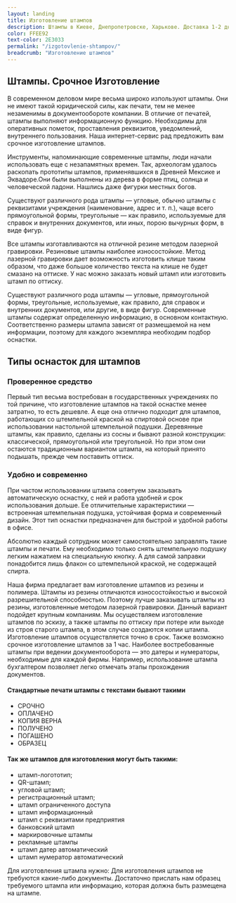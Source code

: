 ```yaml
---
layout: landing
title: Изготовление штампов
description: Штампы в Киеве, Днепропетровске, Харькове. Доставка 1-2 дня в любую точку Украины. Заказать штамп онлайн за 1 минуту! Срочное изготовление!
color: FFEE92
text-color: 2E3033
permalink: "/izgotovlenie-shtampov/"
breadcrumb: "Изготовление штампов"
---
```



## Штампы. Срочное Изготовление ##
В современном деловом мире весьма широко изпользуют штампы. Они не имеют такой юридической силы, как печати, тем не менее незаменимы в документообороте компании. В отличие от печатей, штампы выполняют информационную функцию. Необходимы для оперативных пометок, проставления реквизитов, уведомлений, внутреннего пользования. Наша интернет-сервис рад предложить вам срочное изготовление штампов.

Инструменты, напоминающие современные штампы, люди начали использовать еще с незапамятных времен. Так, археологам удалось раскопать прототипы штампов, применявшихся в Древней Мексике и Эквадоре.Они были выполнены из дерева в форме птиц, солнца и человеческой ладони. Нашлись даже фигурки местных богов.

Существуют различного рода штампы — угловые, обычно штампы с реквизитами учреждения (наименование, адрес и т. п.), чаще всего прямоугольной формы, треугольные — как правило, используемые для справок и внутренних документов, или иных, порою вычурных форм, в виде фигур.

Все штампы изготавливаются на отличной резине методом лазерной гравировки. Резиновые штампы наиболее износостойкие. Метод лазерной гравировки дает возможность изготовить клише таким образом, что даже большое количество текста на клише не будет смазано на оттиске. У нас можно заказать новый штамп или изготовить штамп по оттиску.

Существуют различного рода штампы — угловые, прямоугольной формы, треугольные, используемые, как правило, для справок и внутренних документов, или другие, в виде фигур.
Современные штампы содержат определенную информацию, в основном контактную. Соответственно размеры штампа зависят от размещаемой на нем информации, поэтому для каждого экземпляра необходим подбор оснастки.

## Типы оснасток для штампов ##

### Проверенное средство ###
Первый тип весьма востребован в государственных учреждениях по той причине, что изготовление штампов на такой оснастке менее затратно, то есть дешевле. А еще она отлично подходит для штампов, работающих со штемпельной краской на спиртовой основе при использовании настольной штемпельной подушки.
Деревянные штампы, как правило, сделаны из сосны и бывают разной конструкции: классической, прямоугольной или треугольной. Но при этом они остаются традиционным вариантом штампа, на который принято подышать, прежде чем поставить оттиск.

### Удобно и современно ###
При частом использовании штампа советуем заказывать автоматическую оснастку, с ней и работа удобней и срок использования дольше. Ее отличительные характеристики — встроенная штемпельная подушка, устойчивая форма и современный дизайн. Этот тип оснастки предназначен для быстрой и удобной работы в офисе.

Абсолютно каждый сотрудник может самостоятельно заправлять такие штампы и печати. Ему необходимо только снять штемпельную подушку легким нажатием на специальную кнопку. А для самой заправки понадобится лишь флакон со штемпельной краской, не содержащей спирта.

Наша фирма предлагает вам изготовление штампов из резины и полимера.
Штампы из резины отличаются износостойкостью и высокой разрешительной способностью. Поэтому лучше заказывать штампы из резины, изготовленные методом лазерной гравировки. Данный вариант подойдет крупным компаниям.
Мы осуществляем изготовление штампов по эскизу, а также штампы по оттиску при потере или выходе из строя старого штампа, в этом случае создаются копии штампа. Изготовление штампов осуществляется точно в срок. Также возможно срочное изготовление штампов за 1 час.
Наиболее востребованные штампы при ведении документооборота — это датеры и нумераторы, необходимые для каждой фирмы. Например, использование штампа бухгалтером позволяет легко отмечать этапы прохождения документов. 

#### Стандартные печати штампы с текстами бывают такими ####
- СРОЧНО
- ОПЛАЧЕНО
- КОПИЯ ВЕРНА
- ПОЛУЧЕНО
- ПОГАШЕНО
- ОБРАЗЕЦ

#### Так же штампов для изготовления могут быть такими: ####
- штамп-логототип;
- QR-штамп;
- угловой штамп;
- регистрационный штамп;
- штамп ограниченного доступа
- штамп информационный
- штамп с реквизитами предприятия
- банковский штамп
- маркировочные штампы
- рекламные штампы
- штамп датер автоматический
- штамп нумератор автоматический

Для изготовления штампа нужно:
Для изготовления штампов не требуются какие-либо документы. Достаточно прислать нам образец требуемого штампа или информацию, которая должна быть размещена на штампе.

